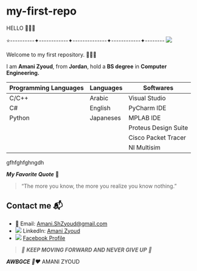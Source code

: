 # my-first-repo

HELLO 👩🏼‍💻

⭐️----------✦------------✦--------------✦------------✦-------- ![
](https://cdn3.emoji.gg/emojis/6460_hello.gif)


Welcome to my first repository.  👋🏻🌸

I am **Amani Zyoud**, from **Jordan**, hold a **BS degree** in **Computer Engineering.**  


| Programming Languages| Languages| Softwares|
| ---| --- | ---|
| C/C++| Arabic | Visual Studio|
| C# | English   | PyCharm IDE |
| Python | Japaneses | MPLAB IDE |
|         |          | Proteus Design Suite |
|         |          | Cisco Packet Tracer  |
|         |          | NI Multisim          |


gfhfghfghngdh


***My Favorite Quote*** 📖

> “The more you know, the more you realize you know nothing.” 

## Contact me 📬
+ 📧 Email: Amani.ShZyoud@gmail.com
+ ![ ](https://www.mail-signatures.com/wp-content/uploads/2022/09/LinkedIn-square-20x20-1.png) LinkedIn: [Amani Zyoud](https://www.linkedin.com/in/amani-zyoud-b90373255/)
+ ![](https://www.mail-signatures.com/wp-content/uploads/2022/09/Facebook-square-20x20-1.png) [Facebook Profile ](https://www.facebook.com/Amani.Shehab13)


>  *🦋 **KEEP MOVING FORWARD AND NEVER GIVE UP** 🦋*

 ***AWBGCE** 🌼❤️*
 AMANI ZYOUD

